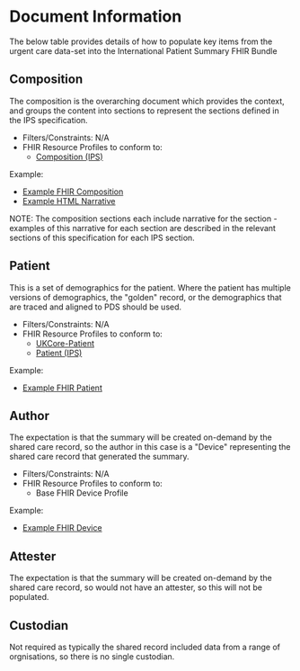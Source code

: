 # Document Information

The below table provides details of how to populate key items from the urgent care data-set into the International Patient Summary FHIR Bundle

## Composition

The composition is the overarching document which provides the context, and groups the content into sections to represent the sections defined in the IPS specification.

 * Filters/Constraints: N/A
 * FHIR Resource Profiles to conform to:
   * [Composition (IPS)](http://hl7.org/fhir/uv/ips/StructureDefinition/Composition-uv-ips)

Example:
* [Example FHIR Composition](Examples/Composition.json)
* [Example HTML Narrative](https://html-preview.github.io/?url=https://github.com/ahatherly-gn/NHS-SCR-IPS/blob/main/Examples/Narrative-Composition.html)

NOTE: The composition sections each include narrative for the section - examples of this narrative for each section are described in the relevant sections of this specification for each IPS section.

## Patient

This is a set of demographics for the patient. Where the patient has multiple versions of demographics, the "golden" record, or the demographics that are traced and aligned to PDS should be used.

 * Filters/Constraints: N/A
 * FHIR Resource Profiles to conform to:
   * [UKCore-Patient](https://simplifier.net/guide/uk-core-implementation-guide-stu2/Home/ProfilesandExtensions/Profile-UKCore-Patient?version=2.0.1)
   * [Patient (IPS)](http://hl7.org/fhir/uv/ips/StructureDefinition/Patient-uv-ips)

Example:
* [Example FHIR Patient](Examples/Patient.json)

## Author

The expectation is that the summary will be created on-demand by the shared care record, so the author in this case is a "Device" representing the shared care record that generated the summary.

* Filters/Constraints: N/A
 * FHIR Resource Profiles to conform to:
   * Base FHIR Device Profile

Example:
* [Example FHIR Device](Examples/Author-Device.json)

## Attester

The expectation is that the summary will be created on-demand by the shared care record, so would not have an attester, so this will not be populated.

## Custodian

Not required as typically the shared record included data from a range of orgnisations, so there is no single custodian.